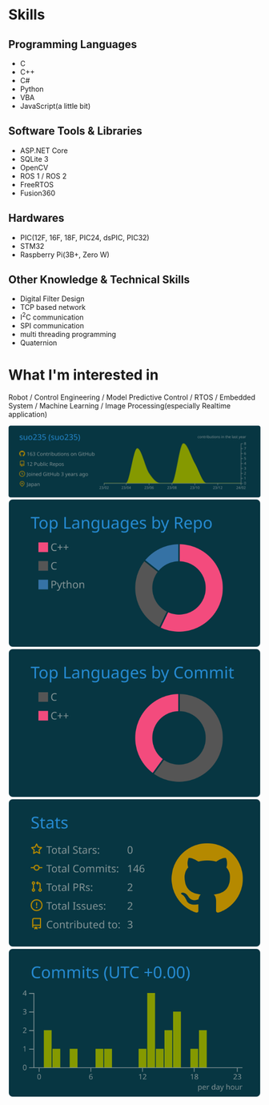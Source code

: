 # Skills
## Programming Languages
- C
- C++
- C#
- Python
- VBA
- JavaScript(a little bit)
## Software Tools & Libraries
- ASP.NET Core
- SQLite 3
- OpenCV
- ROS 1 / ROS 2
- FreeRTOS
- Fusion360
## Hardwares
- PIC(12F, 16F, 18F, PIC24, dsPIC, PIC32)
- STM32
- Raspberry Pi(3B+, Zero W)
## Other Knowledge & Technical Skills
- Digital Filter Design
- TCP based network
- I<sup>2</sup>C communication
- SPI communication
- multi threading programming
- Quaternion
# What I'm interested in
Robot / Control Engineering / Model Predictive Control / RTOS / Embedded System / Machine Learning / Image Processing(especially Realtime application)

[![](https://raw.githubusercontent.com/UsukeO235/UsukeO235/main/profile-summary-card-output/solarized_dark/0-profile-details.svg)](https://github.com/vn7n24fzkq/github-profile-summary-cards)
[![](https://raw.githubusercontent.com/UsukeO235/UsukeO235/main/profile-summary-card-output/solarized_dark/1-repos-per-language.svg)](https://github.com/vn7n24fzkq/github-profile-summary-cards) [![](https://raw.githubusercontent.com/UsukeO235/UsukeO235/main/profile-summary-card-output/solarized_dark/2-most-commit-language.svg)](https://github.com/vn7n24fzkq/github-profile-summary-cards)
[![](https://raw.githubusercontent.com/UsukeO235/UsukeO235/main/profile-summary-card-output/solarized_dark/3-stats.svg)](https://github.com/vn7n24fzkq/github-profile-summary-cards) [![](https://raw.githubusercontent.com/UsukeO235/UsukeO235/main/profile-summary-card-output/solarized_dark/4-productive-time.svg)](https://github.com/vn7n24fzkq/github-profile-summary-cards)
